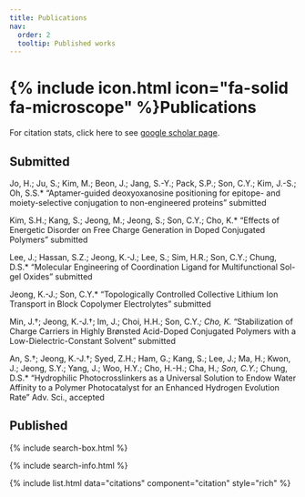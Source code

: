 ```yaml
---
title: Publications
nav:
  order: 2
  tooltip: Published works
---
```


# {% include icon.html icon="fa-solid fa-microscope" %}Publications

For citation stats, click here to see [google scholar page](https://scholar.google.com/citations?user=jxZN0mkAAAAJ&hl=en).

## Submitted

Jo, H.; Ju, S.; Kim, M.; Beon, J.; Jang, S.-Y.; Pack, S.P.; Son, C.Y.; Kim, J.-S.; Oh, S.S.* “Aptamer-guided deoxyoxanosine positioning for epitope- and moiety-selective conjugation to non-engineered proteins” submitted

Kim, S.H.; Kang, S.; Jeong, M.; Jeong, S.; Son, C.Y.; Cho, K.* “Effects of Energetic Disorder on Free Charge Generation in Doped Conjugated Polymers” submitted

Lee, J.; Hassan, S.Z.; Jeong, K.-J.; Lee, S.; Sim, H.R.; Son, C.Y.; Chung, D.S.* “Molecular Engineering of Coordination Ligand for Multifunctional Sol-gel Oxides” submitted

Jeong, K.-J.; Son, C.Y.* “Topologically Controlled Collective Lithium Ion Transport in Block Copolymer Electrolytes” submitted

Min, J.†; Jeong, K.-J.†; Im, J.; Choi, H.H.; Son, C.Y.*; Cho, K.* “Stabilization of Charge Carriers in Highly Brønsted Acid-Doped Conjugated Polymers with a Low-Dielectric-Constant Solvent” submitted

An, S.†; Jeong, K.-J.†; Syed, Z.H.; Ham, G.; Kang, S.; Lee, J.; Ma, H.; Kwon, J.; Jeong, S.Y.; Yang, J.; Woo, H.Y.; Cho, H.-H.; Cha, H.*; Son, C.Y.*; Chung, D.S.* “Hydrophilic Photocrosslinkers as a Universal Solution to Endow Water Affinity to a Polymer Photocatalyst for an Enhanced Hydrogen Evolution Rate” Adv. Sci., accepted

## Published

{% include search-box.html %}

{% include search-info.html %}

{% include list.html data="citations" component="citation" style="rich" %}
